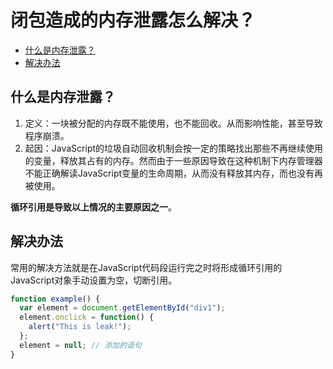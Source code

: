 闭包造成的内存泄露怎么解决？
===
<!-- TOC -->

- [什么是内存泄露？](#什么是内存泄露)
- [解决办法](#解决办法)

<!-- /TOC -->

## 什么是内存泄露？
1. 定义：一块被分配的内存既不能使用，也不能回收。从而影响性能，甚至导致程序崩溃。
2. 起因：JavaScript的垃圾自动回收机制会按一定的策略找出那些不再继续使用的变量，释放其占有的内存。然而由于一些原因导致在这种机制下内存管理器不能正确解读JavaScript变量的生命周期，从而没有释放其内存，而也没有再被使用。

**循环引用是导致以上情况的主要原因之一**。

## 解决办法
常用的解决方法就是在JavaScript代码段运行完之时将形成循环引用的JavaScript对象手动设置为空，切断引用。
```js
function example() {
  var element = document.getElementById("div1");
  element.onclick = function() {
    alert("This is leak!");
  };
  element = null; // 添加的语句
}
```